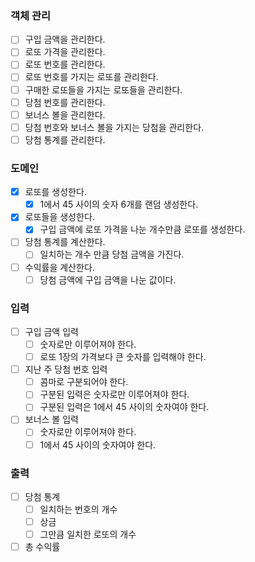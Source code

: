### 객체 관리
- [ ] 구입 금액을 관리한다.
- [ ] 로또 가격을 관리한다.
- [ ] 로또 번호를 관리한다.
- [ ] 로또 번호를 가지는 로또를 관리한다.
- [ ] 구매한 로또들을 가지는 로또들을 관리한다.
- [ ] 당첨 번호를 관리한다.
- [ ] 보너스 볼을 관리한다.
- [ ] 당첨 번호와 보너스 볼을 가지는 당첨을 관리한다.
- [ ] 당첨 통계를 관리한다.
### 도메인
- [x] 로또를 생성한다.
    - [x] 1에서 45 사이의 숫자 6개를 랜덤 생성한다.
- [x] 로또들을 생성한다.
    - [x] 구입 금액에 로또 가격을 나눈 개수만큼 로또를 생성한다.
- [ ] 당첨 통계를 계산한다.
    - [ ] 일치하는 개수 만큼 당첨 금액을 가진다.
- [ ] 수익률을 계산한다.
    - [ ] 당첨 금액에 구입 금액을 나눈 값이다.
### 입력
- [ ] 구입 금액 입력
    - [ ] 숫자로만 이루어져야 한다.
    - [ ] 로또 1장의 가격보다 큰 숫자를 입력해야 한다.
- [ ] 지난 주 당첨 번호 입력
    - [ ] 콤마로 구분되어야 한다.
    - [ ] 구분된 입력은 숫자로만 이루어져야 한다.
    - [ ] 구분된 입력은 1에서 45 사이의 숫자여야 한다.
- [ ] 보너스 볼 입력
    - [ ] 숫자로만 이루어져야 한다.
    - [ ] 1에서 45 사이의 숫자여야 한다.
### 출력
- [ ] 당첨 통계
    - [ ] 일치하는 번호의 개수
    - [ ] 상금
    - [ ] 그만큼 일치한 로또의 개수
- [ ] 총 수익률
